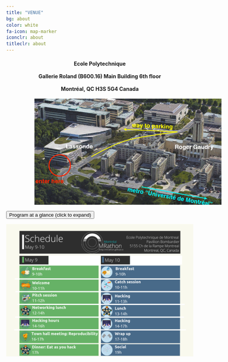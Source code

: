 ```yaml
---
title: "VENUE"
bg: about
color: white
fa-icon: map-marker
iconclr: about
titleclr: about
---
```



<center><h4>Ecole Polytechnique
<br><br>
Gallerie Roland (B600.16)
Main Building 6th floor
<br><br>
Montréal, QC H3S 5G4
Canada</h4></center>

<img src="/img/venue.png" class="center" style="padding-left:15%">

<button class="accordion" onclick="collapsable()">Program at a glance (click to expand)</button>

<div class="panel">
  <center><img src="/img/schedule.png"></center>
</div>


